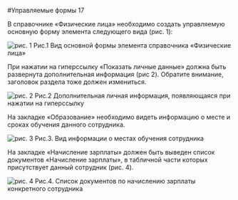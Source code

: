 #Управляемые формы 17

В справочнике «Физические лица» необходимо создать управляемую основную форму элемента следующего вида (рис. 1):

![рис. 1](https://github.com/SpaceHead1C/Spec/blob/master/doc/src/5.17-1.png)
Рис.1 Вид основной формы элемента справочника «Физические лица»

При нажатии на гиперссылку «Показать личные данные» должна быть развернута дополнительная информация (рис 2). Обратите внимание, заголовок раздела тоже должен измениться.

![рис. 2](https://github.com/SpaceHead1C/Spec/blob/master/doc/src/5.17-2.png)
Рис.2 Дополнительная личная информация, появляющаяся при нажатии на гиперссылку

На закладке «Образование» необходимо видеть информацию о месте и сроках обучения данного сотрудника.

![рис. 3](https://github.com/SpaceHead1C/Spec/blob/master/doc/src/5.17-3.png)
Рис.3. Вид информации о местах обучения сотрудника

На закладке «Начисление зарплаты» должен быть выведен список документов «Начисление зарплаты», в табличной части которых присутствует данный сотрудник (рис. 4).

![рис. 4](https://github.com/SpaceHead1C/Spec/blob/master/doc/src/5.17-4.png)
Рис.4. Список документов по начислению зарплаты конкретного сотрудника
